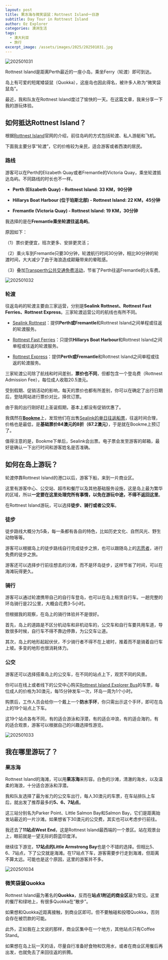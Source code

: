 ```yaml
---
layout: post
title: 果冻海与微笑袋鼠：Rottnest Island一日游
subtitle: Day Tour in Rottnest Island
author: Oz Explorer
categories: 澳洲生活
tags:
  - 澳大利亚
  - 旅行
excerpt_image: /assets/images/2025/202501031.jpg
---
```


![202501031](/assets/images/2025/202501031.jpg)

Rottnest Island是距离Perth最近的一座小岛，乘坐Ferry（轮渡）即可到达。

岛上有可爱的短尾矮袋鼠（Quokka），这座岛也因此得名，被许多人称为“微笑袋鼠岛”。

最近，我和队友在Rottnest Island度过了愉快的一天。在这篇文章，我来分享一下我的游玩体验。

## 如何抵达Rottnest Island？

根据[Rottnest Island](https://www.rottnestisland.com/visit/getting-here/by-ferry)官网的介绍，前往岛屿的方式包括轮渡、私人游艇和飞机。

下面我主要分享“轮渡”，它的价格较为亲民，适合游客或者西澳的居民。

### 路线

游客可以在Perth的Elizabeth Quay或者Fremantle的Victoria Quay，乘坐轮渡抵达岛屿。不同路线的时长也不一样。

- **Perth (Elizabeth Quay) - Rottnest Island: 33 KM，90分钟**

- **Hillarys Boat Harbour (位于珀斯北部) - Rottnest Island: 22 KM，45分钟**

- **Fremantle (Victoria Quay) - Rottnest Island: 19 KM，30分钟**

我选择的是在**Fremantle乘坐轮渡往返岛屿**。

原因如下：

（1）票价更便宜，班次更多、安排更灵活；

（2）乘火车到Fremantle只要30分钟，轮渡航行时间30分钟，相比90分钟的轮渡时间，大大减少了由于海浪造成颠簸带来的晕眩感。

（3）叠加[Transperth公共交通免费活动](https://www.ozexplorers.com/羊毛攻略/2024/11/24/western-australia-delivers-summer-of-free-public-transport.html)，节省了Perth往返Fremantle的火车费。

![202501032](/assets/images/2025/202501032.jpg)

### 轮渡

往返岛屿的轮渡主要由三家运营，分别是**Sealink Rottnest、Rottnest Fast Ferries、Rottnest Express**。三家轮渡运营公司的航线也有所不同。

- [Sealink Rottnest](https://www.sealink.com.au/rottnest-island/)：提供**Perth或Fremantle**和Rottnest Island之间单程或往返的轮渡服务。

- [Rottnest Fast Ferries](https://www.rottnestfastferries.com.au/)：只提供**Hillarys Boat Harbour**和Rottnest Island之间单程或往返的轮渡服务。

- [Rottnest Express](https://rottnestexpress.com.au/)：提供**Perth或Fremantle**和Rottnest Island之间单程或往返的轮渡服务。

三家轮渡公司除了航线和时间差别，**票价也不同**，但都包含一个登岛费（Rottnest Admission Fee），每位成人收取20.5澳元。

受到假期、促销活动的影响，每天的票价也都有所差别，你可以在确定了出行日期后，登陆网站进行票价对比，择优订票。

由于我的出行刚好赶上圣诞假期，基本上都没有促销优惠了。

我偶然在[**Bookme**](https://www.bookme.com.au/things-to-do/australia)上，发现他们在出售[Sealink的单日往返船票](https://www.bookme.com.au/things-to-do/perth/activity/rottnest-island-return-ferry-same-day-return-trip-ex-fremantle/5202)，往返时间合理，价格也是最低，是**基础票价84澳元的8折（67.2澳元）**，于是就在Bookme上预订了。

值得注意的是，Bookme下单后，Sealink会出票。电子票会发至游客的邮箱，最好是确认一下出行时间和游客姓名是否准确。

## 如何在岛上游玩？

轮渡停靠Rottnest Island的港口以后，游客下船，来到一片商业区。

这里有游客中心、公交站、超市和餐厅以及其他基础服务设施，这是岛上最为繁华的区域，所以**一定要在这里处理完所有事情，以免在游玩中途，不得不返回这里**。

在Rottnest Island游玩，可以选择**徒步、骑行或者公交车**。

### 徒步

徒步路线大概分为5条，每一条都有各自的特色，比如历史文化、自然风光、野生动物等等。

游客可以根据岛上的徒步路线自行完成徒步之旅，也可以跟随岛上的[志愿者](https://www.rottnestisland.com/see-do/culture-history/rottnest-volunteer-guides-walking-tours)，进行免费的徒步之旅。

游客还可以选择步行前往想去的沙滩，而不是环岛徒步，这样节省了时间，可以在海滩玩得更久。

### 骑行

游客可以通过轮渡携带自己的自行车登岛，也可以在岛上租赁自行车。一趟完整的环岛骑行是22公里，大概会花费3-5小时。

但根据我的观察，在岛上的骑行体验并不是很好。

首先，岛上的道路是不区分机动车和非机动车的，公交车和自行车要共用车道，导致很多时候，自行车不得不靠边停靠，为公交车让道。

其次，岛上的地形起起伏伏，不少骑行者不得不在上坡时，推着而不是骑着自行车上坡。多变的地形也很消耗体力。

### 公交

游客还可以选择搭乘岛上的公交车，在不同的站点上下，观赏不同的风景。

你可以在线上或者线下的公交中心购买[Rottnest Island Explorer Bus](https://www.australianpinnacletours.com.au/western-australian-tours/rottnest-island-explorer#itinerary)的车票，每位成人的价格为30澳元，每15分钟发车一次，环岛一周为1个小时。

购票后，工作人员会给你一个戴上一个**防水手环**，你只需出示这个手环，即可在岛上的19个站点上下车。

这19个站点各有不同，有的适合游泳和浮潜，有的适合冲浪，有的适合海钓，有的适合观景，游客可以根据自己的兴趣选择性游览。

![202501033](/assets/images/2025/202501033.png)

## 我在哪里游玩了？

### 果冻海

Rottnest Island的海滩，可以用**果冻海**来形容。白色的沙滩，清澈的海水，以及温柔的海浪，十分适合游泳和浮潜。

我和队友选择了最为省力的公交车出行，每人30澳元的车票，在车站排队上车后，就出发了推荐最多的**5、6、7站点**。

这三站分别名为Parker Point、Little Salmon Bay和Salmon Bay，它们是距离始发站最近的一片沙滩。如果想省下30澳元的公交费，其实也可以考虑步行前往。

我还去了**11站点West End**，这是Rottnest Island最西端的一个景区。站在观景台上，眼前就是一望无际的蔚蓝印度洋。

继续往下游览，**17站点的Little Armstrong Bay**也是个不错的选择。但相比5、6、7站点，下了公交就是海滩。在17站点下车，游客需要步行走到海滩，但距离不算太远。可能也是这个原因，这里的游客并不多。

![202501034](/assets/images/2025/202501034.jpg)

### 微笑袋鼠Quokka

Rottnest Island最为著名的**Quokka**，反而在**站点1附近的商业区**最为常见。这里的餐厅和绿地上，有很多Quokka在“散步”。

如果想和Quokka近距离接触，到商业区即可。但不要触碰和投喂Quokka，否则会存在被罚款的可能。

此外，正如我在上文说的那样，商业区集中在一个地方，其他站点只有Coffee Stand。

如果想在岛上玩一天的话，尽量自行准备好食物和饮用水，或者在商业区用餐后再出发，也就免去了来回往返的折腾。
